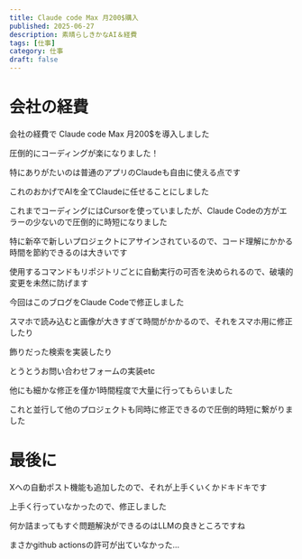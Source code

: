```yaml
---
title: Claude code Max 月200$購入
published: 2025-06-27
description: 素晴らしきかなAI＆経費
tags: [仕事]
category: 仕事
draft: false
---
```

# 会社の経費

会社の経費で Claude code Max 月200$を導入しました

圧倒的にコーディングが楽になりました！

特にありがたいのは普通のアプリのClaudeも自由に使える点です

これのおかげでAIを全てClaudeに任せることにしました

これまでコーディングにはCursorを使っていましたが、Claude Codeの方がエラーの少ないので圧倒的に時短になりました

特に新卒で新しいプロジェクトにアサインされているので、コード理解にかかる時間を節約できるのは大きいです

使用するコマンドもリポジトリごとに自動実行の可否を決められるので、破壊的変更を未然に防げます

今回はこのブログをClaude Codeで修正しました

スマホで読み込むと画像が大きすぎて時間がかかるので、それをスマホ用に修正したり

飾りだった検索を実装したり

とうとうお問い合わせフォームの実装etc

他にも細かな修正を僅か1時間程度で大量に行ってもらいました

これと並行して他のプロジェクトも同時に修正できるので圧倒的時短に繋がりました

# 最後に

Xへの自動ポスト機能も追加したので、それが上手くいくかドキドキです

上手く行っていなかったので、修正しました

何か詰まってもすぐ問題解決ができるのはLLMの良きところですね

まさかgithub actionsの許可が出ていなかった...
